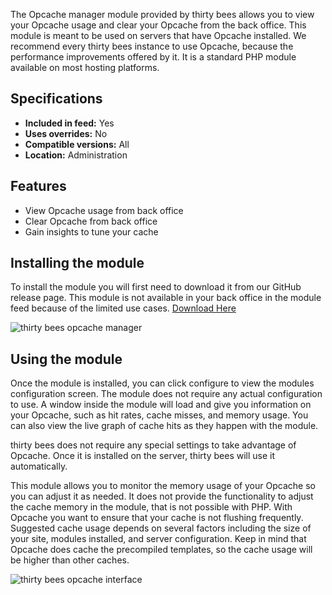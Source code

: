 The Opcache manager module provided by thirty bees allows you to view your Opcache usage and clear your Opcache from the back office. This module is meant to be used on servers that have Opcache installed. We recommend every thirty bees instance to use Opcache, because the performance improvements offered by it. It is a standard PHP module available on most hosting platforms.

## Specifications
+ **Included in feed:** Yes
+ **Uses overrides:** No
+ **Compatible versions:** All
+ **Location:** Administration

## Features

+ View Opcache usage from back office
+ Clear Opcache from back office
+ Gain insights to tune your cache

## Installing the module

To install the module you will first need to download it from our GitHub release page. This module is not available in your back office in the module feed because of the limited use cases. [Download Here](https://github.com/thirtybees/opcachemanager/releases)

![thirty bees opcache manager]({{base}}/thirtybees/images/modules/opcache/opcache-install.png  "thirty bees opcache manager")

## Using the module

Once the module is installed, you can click configure to view the modules configuration screen. The module does not require any actual configuration to use. A window inside the module will load and give you information on your Opcache, such as hit rates, cache misses, and memory usage. You can also view the live graph of cache hits as they happen with the module.

thirty bees does not require any special settings to take advantage of Opcache. Once it is installed on the server, thirty bees will use it automatically.

This module allows you to monitor the memory usage of your Opcache so you can adjust it as needed. It does not provide the functionality to adjust the cache memory in the module, that is not possible with PHP. With Opcache you want to ensure that your cache is not flushing frequently. Suggested cache usage depends on several factors including the size of your site, modules installed, and server configuration. Keep in mind that Opcache does cache the precompiled templates, so the cache usage will be higher than other caches.

![thirty bees opcache interface]({{base}}/thirtybees/images/modules/opcache/opcache-interface.png  "thirty bees opcache interface")